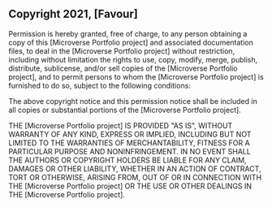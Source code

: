## Copyright 2021, [Favour]

Permission is hereby granted, free of charge, to any person obtaining a copy of this [Microverse Portfolio project] and associated documentation files, to deal in the [Microverse Portfolio project] without restriction, including without limitation the rights to use, copy, modify, merge, publish, distribute, sublicense, and/or sell copies of the [Microverse Portfolio project], and to permit persons to whom the [Microverse Portfolio project] is furnished to do so, subject to the following conditions:

The above copyright notice and this permission notice shall be included in all copies or substantial portions of the [Microverse Portfolio project].

THE [Microverse Portfolio project] IS PROVIDED "AS IS", WITHOUT WARRANTY OF ANY KIND, EXPRESS OR IMPLIED, INCLUDING BUT NOT LIMITED TO THE WARRANTIES OF MERCHANTABILITY, FITNESS FOR A PARTICULAR PURPOSE AND NONINFRINGEMENT. IN NO EVENT SHALL THE AUTHORS OR COPYRIGHT HOLDERS BE LIABLE FOR ANY CLAIM, DAMAGES OR OTHER LIABILITY, WHETHER IN AN ACTION OF CONTRACT, TORT OR OTHERWISE, ARISING FROM, OUT OF OR IN CONNECTION WITH THE [Microverse Portfolio project] OR THE USE OR OTHER DEALINGS IN THE [Microverse Portfolio project].
